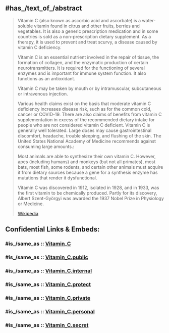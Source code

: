 ﻿---
aliases:
- Vitamin_C
- VitC
- "ascorbic acid"
- ascorbate
---

## #has_/text_of_/abstract 

> Vitamin C (also known as ascorbic acid and ascorbate) is a water-soluble vitamin found in citrus and other fruits, berries and vegetables. 
> It is also a generic prescription medication and in some countries is sold as a non-prescription dietary supplement. 
> As a therapy, it is used to prevent and treat scurvy, a disease caused by vitamin C deficiency.
>
> Vitamin C is an essential nutrient involved in the repair of tissue, the formation of collagen, and the enzymatic production of certain neurotransmitters. 
> It is required for the functioning of several enzymes and is important for immune system function. 
> It also functions as an antioxidant. 
> 
> Vitamin C may be taken by mouth or by intramuscular, subcutaneous or intravenous injection. 
> 
> Various health claims exist on the basis that moderate vitamin C deficiency increases disease risk, such as for the common cold, cancer or COVID-19. 
> There are also claims of benefits from vitamin C supplementation in excess of the recommended dietary intake for people who are not considered vitamin C deficient. 
> Vitamin C is generally well tolerated. 
> Large doses may cause gastrointestinal discomfort, headache, trouble sleeping, and flushing of the skin. 
> The United States National Academy of Medicine recommends against consuming large amounts.:  
>
> Most animals are able to synthesize their own vitamin C. 
> However, apes (including humans) and monkeys (but not all primates), most bats, most fish, some rodents, and certain other animals 
> must acquire it from dietary sources because a gene for a synthesis enzyme has mutations that render it dysfunctional.
>
> Vitamin C was discovered in 1912, isolated in 1928, and in 1933, was the first vitamin to be chemically produced. 
> Partly for its discovery, Albert Szent-Györgyi was awarded the 1937 Nobel Prize in Physiology or Medicine. 
>
> [Wikipedia](https://en.wikipedia.org/wiki/Vitamin%20C) 


## Confidential Links & Embeds: 

### #is_/same_as :: [Vitamin_C](/_Standards/bio/Metabolism/Nutrition/Vitamin/Vitamin_C.md) 

### #is_/same_as :: [Vitamin_C.public](/_public/bio/Metabolism/Nutrition/Vitamin/Vitamin_C.public.md) 

### #is_/same_as :: [Vitamin_C.internal](/_internal/bio/Metabolism/Nutrition/Vitamin/Vitamin_C.internal.md) 

### #is_/same_as :: [Vitamin_C.protect](/_protect/bio/Metabolism/Nutrition/Vitamin/Vitamin_C.protect.md) 

### #is_/same_as :: [Vitamin_C.private](/_private/bio/Metabolism/Nutrition/Vitamin/Vitamin_C.private.md) 

### #is_/same_as :: [Vitamin_C.personal](/_personal/bio/Metabolism/Nutrition/Vitamin/Vitamin_C.personal.md) 

### #is_/same_as :: [Vitamin_C.secret](/_secret/bio/Metabolism/Nutrition/Vitamin/Vitamin_C.secret.md)

